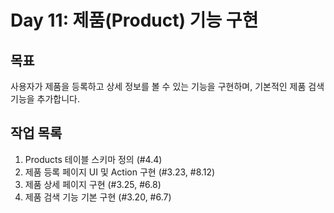 # Day 11: 제품(Product) 기능 구현

## 목표

사용자가 제품을 등록하고 상세 정보를 볼 수 있는 기능을 구현하며, 기본적인 제품 검색 기능을 추가합니다.

## 작업 목록

1.  Products 테이블 스키마 정의 (#4.4)
2.  제품 등록 페이지 UI 및 Action 구현 (#3.23, #8.12)
3.  제품 상세 페이지 구현 (#3.25, #6.8)
4.  제품 검색 기능 기본 구현 (#3.20, #6.7) 